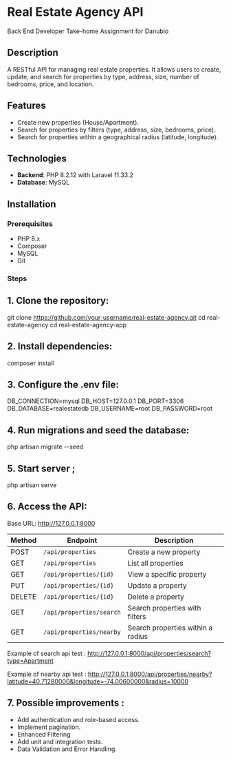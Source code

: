 # Real Estate Agency API 
 Back End Developer Take-home Assignment for Danubio

## Description
A RESTful API for managing real estate properties. It allows users to create, update, and search for properties by type, address, size, number of bedrooms, price, and location.

## Features
- Create new properties (House/Apartment).
- Search for properties by filters (type, address, size, bedrooms, price).
- Search for properties within a geographical radius (latitude, longitude).

## Technologies
- **Backend**: PHP 8.2.12 with Laravel 11.33.2
- **Database**: MySQL

## Installation

### Prerequisites
- PHP 8.x
- Composer
- MySQL
- Git

### Steps
## 1. Clone the repository:  

   git clone https://github.com/your-username/real-estate-agency.git
   cd real-estate-agency
   cd real-estate-agency-app

## 2. Install dependencies:

   composer install

## 3. Configure the .env file:

  DB_CONNECTION=mysql
  DB_HOST=127.0.0.1
  DB_PORT=3306
  DB_DATABASE=realestatedb
  DB_USERNAME=root
  DB_PASSWORD=root

## 4. Run migrations and seed the database:

  php artisan migrate --seed

## 5. Start server ; 

  php artisan serve

## 6. Access the API:

Base URL: http://127.0.0.1:8000

| Method | Endpoint                | Description                              |
|--------|-------------------------|------------------------------------------|
| POST   | `/api/properties`       | Create a new property                   |
| GET    | `/api/properties`       | List all properties                     |
| GET    | `/api/properties/{id}`  | View a specific property                |
| PUT    | `/api/properties/{id}`  | Update a property                       |
| DELETE | `/api/properties/{id}`  | Delete a property                       |
| GET    | `/api/properties/search`| Search properties with filters          |
| GET    | `/api/properties/nearby`| Search properties within a radius       |

Example of search api test : http://127.0.0.1:8000/api/properties/search?type=Apartment

Example of nearby api test : http://127.0.0.1:8000/api/properties/nearby?latitude=40.71280000&longitude=-74.00600000&radius=10000

## 7. Possible improvements :

+ Add authentication and role-based access.
+ Implement pagination.
+ Enhanced Filtering
+ Add unit and integration tests.
+ Data Validation and Error Handling.





